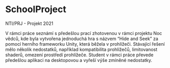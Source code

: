 # SchoolProject
NTI/PRJ - Projekt 2021

V rámci práce seznámí s předešlou prací zhotovenou v rámci projektu Noc vědců, kde byla vytvořena jednoduchá hra s názvem “Hide and Seek” za pomocí herního frameworku Unity, která běžela v prohlížeči. Stávající řešení mělo několik nedostatků, například kompatibilita prohlížečů, limitovanost shaderů, omezení prostředí prohlížeče. Student v rámci práce převede předešlou aplikaci na desktopovou a vyřeší výše zmíněné nedostatky.
